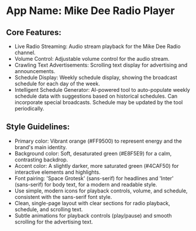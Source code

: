 # **App Name**: Mike Dee Radio Player

## Core Features:

- Live Radio Streaming: Audio stream playback for the Mike Dee Radio channel.
- Volume Control: Adjustable volume control for the audio stream.
- Crawling Text Advertisements: Scrolling text display for advertising and announcements.
- Schedule Display: Weekly schedule display, showing the broadcast schedule for each day of the week.
- Intelligent Schedule Generator: AI-powered tool to auto-populate weekly schedule data with suggestions based on historical schedules. Can incorporate special broadcasts. Schedule may be updated by the tool periodically.

## Style Guidelines:

- Primary color: Vibrant orange (#FF9500) to represent energy and the brand's main identity.
- Background color: Soft, desaturated green (#E8F5E9) for a calm, contrasting backdrop.
- Accent color: A slightly darker, more saturated green (#4CAF50) for interactive elements and highlights.
- Font pairing: 'Space Grotesk' (sans-serif) for headlines and 'Inter' (sans-serif) for body text, for a modern and readable style.
- Use simple, modern icons for playback controls, volume, and schedule, consistent with the sans-serif font style.
- Clean, single-page layout with clear sections for radio playback, schedule, and scrolling text.
- Subtle animations for playback controls (play/pause) and smooth scrolling for the advertising text.